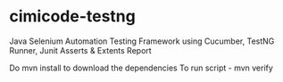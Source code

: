 # cimicode-testng
Java Selenium Automation Testing Framework using Cucumber, TestNG Runner, Junit Asserts &amp; Extents Report 

Do mvn install to download the dependencies
To run script - mvn verify
